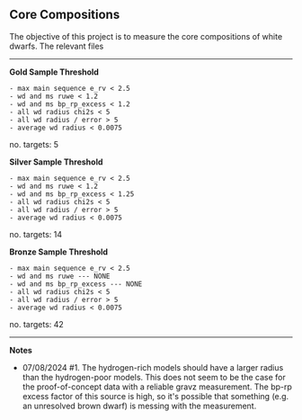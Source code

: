 ## Core Compositions

The objective of this project is to measure the core compositions of white dwarfs. The relevant files 


---

**Gold Sample Threshold**
```
- max main sequence e_rv < 2.5
- wd and ms ruwe < 1.2
- wd and ms bp_rp_excess < 1.2
- all wd radius chi2s < 5
- all wd radius / error > 5
- average wd radius < 0.0075
```
no. targets: 5

**Silver Sample Threshold**
```
- max main sequence e_rv < 2.5
- wd and ms ruwe < 1.2
- wd and ms bp_rp_excess < 1.25
- all wd radius chi2s < 5
- all wd radius / error > 5
- average wd radius < 0.0075
```
no. targets: 14

**Bronze Sample Threshold**
```
- max main sequence e_rv < 2.5
- wd and ms ruwe --- NONE
- wd and ms bp_rp_excess --- NONE
- all wd radius chi2s < 5
- all wd radius / error > 5
- average wd radius < 0.0075
```
no. targets: 42

---

**Notes**
* 07/08/2024 #1. The hydrogen-rich models should have a larger radius than the hydrogen-poor models. This does not seem to be the case for the proof-of-concept data with a reliable gravz measurement. The bp-rp excess factor of this source is high, so it's possible that something (e.g. an unresolved brown dwarf) is messing with the measurement.
